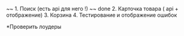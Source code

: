 ~~ 1. Поиск (есть api для него !) ~~ done 2. Карточка товара ( api + отображение) 3. Корзина 4. Тестирование и отображение ошибок

\*Проверить лоудеры
